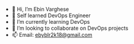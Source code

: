 - 👋 Hi, I’m Ebin Varghese
- 👀 Self learned DevOps Engineer
- 🌱 I’m currently learning DevOps
- 💞️ I’m looking to collaborate on DevOps projects
- 📫 Email: ebyblr2k18@gmail.com

<!---
EbYVarghese18/EbYVarghese18 is a ✨ special ✨ repository because its `README.md` (this file) appears on your GitHub profile.
You can click the Preview link to take a look at your changes.
--->
